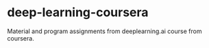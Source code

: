 # deep-learning-coursera
Material and program assignments from deeplearning.ai course from coursera.
